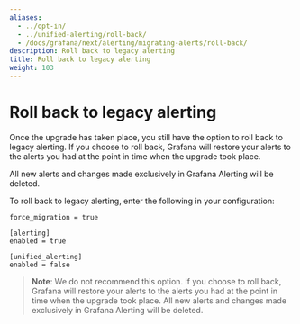 ```yaml
---
aliases:
  - ../opt-in/
  - ../unified-alerting/roll-back/
  - /docs/grafana/next/alerting/migrating-alerts/roll-back/
description: Roll back to legacy alerting
title: Roll back to legacy alerting
weight: 103
---
```


# Roll back to legacy alerting

Once the upgrade has taken place, you still have the option to roll back to legacy alerting. If you choose to roll back, Grafana will restore your alerts to the alerts you had at the point in time when the upgrade took place.

All new alerts and changes made exclusively in Grafana Alerting will be deleted.

To roll back to legacy alerting, enter the following in your configuration:

```
force_migration = true

[alerting]
enabled = true

[unified_alerting]
enabled = false
```

> **Note**: We do not recommend this option. If you choose to roll back, Grafana will restore your alerts to the alerts you had at the point in time when the upgrade took place. All new alerts and changes made exclusively in Grafana Alerting will be deleted.
